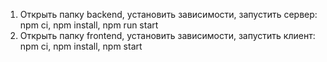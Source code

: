 1. Открыть папку backend, установить зависимости, запустить сервер: npm ci, npm install, npm run start
2. Открыть папку frontend, установить зависимости, запустить клиент: npm ci, npm install, npm start
